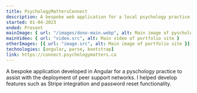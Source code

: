 ```yaml
---
title: PsychologyMattersConnect
description: A bespoke web application for a local psychology practice
started: 01-04-2023
ended: Present
mainImage: { url: "/images/dono-main.webp", alt: Main image of pyschologymattersconnect site }
mainVideo: { url: "video.src", alt: Main video of portfolio site }
otherImages: [{ url: "image.src", alt: Main image of portfolio site }]
technologies: [angular, parse, bootstrap]
link: https://connect.psychologymatters.ca
---
```


A bespoke application developed in Angular for a pyschology practice to assist
with the deployment of peer support networks. I helped develop features such as
Stripe integration and password reset functionality.
